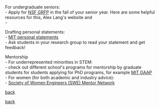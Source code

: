 <p>For undergraduate seniors:<br>
- Apply for <a href="https://www.alexhunterlang.com/nsf-fellowship" target="_blank">NSF GRFP</a> in the fall of your senior year. Here are some helpful resources for this, Alex Lang's website and<br>
- </p>

<p>Drafting personal statements:<br>
- <a href="https://mitcommlab.mit.edu/eecs/commkit/graduate-school-personal-statement/" target="_blank">MIT personal statements</a><br>
- Ask students in your research group to read your statement and get feedback!</p>

<p>Mentorship<br>
- For underrepresented minorities in STEM:<br>
  - check out different school's programs for mentorship by graduate students for students applying for PhD programs, for example <a href="https://eecs-gaap.mit.edu/" target="_blank">MIT GAAP</a><br>
- For women (for both academic and industry advice):<br>
  - <a href="https://swe.turazo.com/" target="_blank">Society of Women Engineers (SWE) Mentor Network</a></p>

<p><a href="./" target="_blank">back</a></p>

[back](./)
